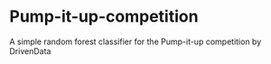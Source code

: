 # Pump-it-up-competition
A simple random forest classifier for the Pump-it-up competition by DrivenData
